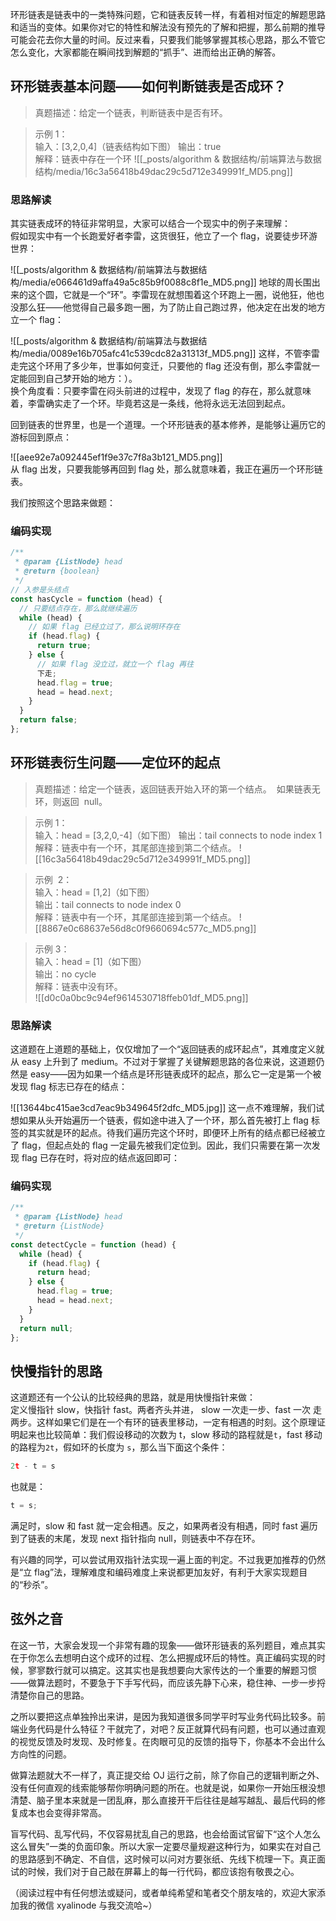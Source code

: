 环形链表是链表中的一类特殊问题，它和链表反转一样，有着相对恒定的解题思路和适当的变体。如果你对它的特性和解法没有预先的了解和把握，那么前期的推导可能会花去你大量的时间。反过来看，只要我们能够掌握其核心思路，那么不管它怎么变化，大家都能在瞬间找到解题的“抓手”、进而给出正确的解答。

## 环形链表基本问题——如何判断链表是否成环？

> 真题描述：给定一个链表，判断链表中是否有环。

> 示例 1：  
> 输入：[3,2,0,4]（链表结构如下图）
> 输出：true  
> 解释：链表中存在一个环
> ![[_posts/algorithm & 数据结构/前端算法与数据结构/media/16c3a56418b49dac29c5d712e349991f_MD5.png]]

### 思路解读

其实链表成环的特征非常明显，大家可以结合一个现实中的例子来理解：  
假如现实中有一个长跑爱好者李雷，这货很狂，他立了一个 flag，说要徒步环游世界：

![[_posts/algorithm & 数据结构/前端算法与数据结构/media/e066461d9affa49a5c85b9f0088c8f1e_MD5.png]]
地球的周长围出来的这个圆，它就是一个“环”。李雷现在就想围着这个环跑上一圈，说他狂，他也没那么狂——他觉得自己最多跑一圈，为了防止自己跑过界，他决定在出发的地方立一个 flag：

![[_posts/algorithm & 数据结构/前端算法与数据结构/media/0089e16b705afc41c539cdc82a31313f_MD5.png]]
这样，不管李雷走完这个环用了多少年，世事如何变迁，只要他的 flag 还没有倒，那么李雷就一定能回到自己梦开始的地方：）。  
换个角度看：只要李雷在闷头前进的过程中，发现了 flag 的存在，那么就意味着，李雷确实走了一个环。毕竟若这是一条线，他将永远无法回到起点。

回到链表的世界里，也是一个道理。一个环形链表的基本修养，是能够让遍历它的游标回到原点：

![[aee92e7a092445ef1f9e37c7f8a3b121_MD5.png]]  
从 flag 出发，只要我能够再回到 flag 处，那么就意味着，我正在遍历一个环形链表。

我们按照这个思路来做题：

### 编码实现

```js
/**
 * @param {ListNode} head
 * @return {boolean}
 */
// 入参是头结点
const hasCycle = function (head) {
  // 只要结点存在，那么就继续遍历
  while (head) {
    // 如果 flag 已经立过了，那么说明环存在
    if (head.flag) {
      return true;
    } else {
      // 如果 flag 没立过，就立一个 flag 再往
      下走;
      head.flag = true;
      head = head.next;
    }
  }
  return false;
};
```

## 环形链表衍生问题——定位环的起点

> 真题描述：给定一个链表，返回链表开始入环的第一个结点。  如果链表无环，则返回  null。

> 示例 1：  
> 输入：head = [3,2,0,-4]（如下图）
> 输出：tail connects to node index 1
> 解释：链表中有一个环，其尾部连接到第二个结点。
> ![[16c3a56418b49dac29c5d712e349991f_MD5.png]]

> 示例  2：  
> 输入：head = [1,2]（如下图）  
> 输出：tail connects to node index 0  
> 解释：链表中有一个环，其尾部连接到第一个结点。
> ![[8867e0c68637e56d8c0f9660694c577c_MD5.png]]

> 示例 3：  
> 输入：head = [1]（如下图）  
> 输出：no cycle  
> 解释：链表中没有环。  
> ![[d0c0a0bc9c94ef9614530718ffeb01df_MD5.png]]

### 思路解读

这道题在上道题的基础上，仅仅增加了一个“返回链表的成环起点”，其难度定义就从 easy 上升到了 medium。不过对于掌握了关键解题思路的各位来说，这道题仍然是 easy——因为如果一个结点是环形链表成环的起点，那么它一定是第一个被发现 flag 标志已存在的结点：

![[13644bc415ae3cd7eac9b349645f2dfc_MD5.jpg]]
这一点不难理解，我们试想如果从头开始遍历一个链表，假如途中进入了一个环，那么首先被打上 flag 标签的其实就是环的起点。待我们遍历完这个环时，即便环上所有的结点都已经被立了 flag，但起点处的 flag 一定最先被我们定位到。因此，我们只需要在第一次发现 flag 已存在时，将对应的结点返回即可：

### 编码实现

```js
/**
 * @param {ListNode} head
 * @return {ListNode}
 */
const detectCycle = function (head) {
  while (head) {
    if (head.flag) {
      return head;
    } else {
      head.flag = true;
      head = head.next;
    }
  }
  return null;
};
```

## 快慢指针的思路

这道题还有一个公认的比较经典的思路，就是用快慢指针来做：  
定义慢指针 slow，快指针 fast。两者齐头并进， slow 一次走一步、fast 一次 走两步。这样如果它们是在一个有环的链表里移动，一定有相遇的时刻。这个原理证明起来也比较简单：我们假设移动的次数为 t，slow 移动的路程就是`t`，fast 移动的路程为`2t`，假如环的长度为 `s`，那么当下面这个条件：

```js
2t - t = s
```

也就是：

```js
t = s;
```

满足时，slow 和 fast 就一定会相遇。反之，如果两者没有相遇，同时 fast 遍历到了链表的末尾，发现 next 指针指向 null，则链表中不存在环。

有兴趣的同学，可以尝试用双指针法实现一遍上面的判定。不过我更加推荐的仍然是“立 flag”法，理解难度和编码难度上来说都更加友好，有利于大家实现题目的“秒杀”。

## 弦外之音

在这一节，大家会发现一个非常有趣的现象——做环形链表的系列题目，难点其实在于你怎么去想明白这个成环的过程、怎么把握成环后的特性。真正编码实现的时候，寥寥数行就可以搞定。这其实也是我想要向大家传达的一个重要的解题习惯——做算法题时，不要急于下手写代码，而应该先静下心来，稳住神、一步一步捋清楚你自己的思路。

之所以要把这点单独拎出来讲，是因为我知道很多同学平时写业务代码比较多。前端业务代码是什么特征？干就完了，对吧？反正就算代码有问题，也可以通过直观的视觉反馈及时发现、及时修复。在肉眼可见的反馈的指导下，你基本不会出什么方向性的问题。

做算法题就大不一样了，真正提交给 OJ 运行之前，除了你自己的逻辑判断之外、没有任何直观的线索能够帮你明确问题的所在。也就是说，如果你一开始压根没想清楚、脑子里本来就是一团乱麻，那么直接开干后往往是越写越乱、最后代码的修复成本也会变得非常高。

盲写代码、乱写代码，不仅容易扰乱自己的思路，也会给面试官留下“这个人怎么这么冒失”一类的负面印象。所以大家一定要尽量规避这种行为，如果实在对自己的思路感到不确定、不自信，这时候可以问对方要张纸、先线下梳理一下。真正面试的时候，我们对于自己敲在屏幕上的每一行代码，都应该抱有敬畏之心。

（阅读过程中有任何想法或疑问，或者单纯希望和笔者交个朋友啥的，欢迎大家添加我的微信 xyalinode 与我交流哈~）
